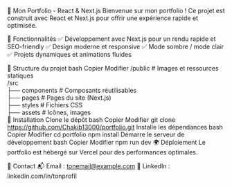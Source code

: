 🚀 Mon Portfolio - React & Next.js
Bienvenue sur mon portfolio ! Ce projet est construit avec React et Next.js pour offrir une expérience rapide et optimisée.

📌 Fonctionnalités
✅ Développement avec Next.js pour un rendu rapide et SEO-friendly
✅ Design moderne et responsive
✅ Mode sombre / mode clair
✅ Projets dynamiques et animations fluides

📂 Structure du projet
bash
Copier
Modifier
/public        # Images et ressources statiques  
/src  
 ├── components  # Composants réutilisables  
 ├── pages       # Pages du site (Next.js)  
 ├── styles      # Fichiers CSS  
 ├── assets      # Icônes, images  
🚀 Installation
Clone le dépôt
bash
Copier
Modifier
git clone https://github.com/Chakib13000/portfolio.git
Installe les dépendances
bash
Copier
Modifier
cd portfolio
npm install
Démarre le serveur de développement
bash
Copier
Modifier
npm run dev
🌍 Déploiement
Le portfolio est hébergé sur Vercel pour des performances optimales.

📧 Contact
📬 Email : tonemail@example.com
🔗 LinkedIn : linkedin.com/in/tonprofil


 
 
